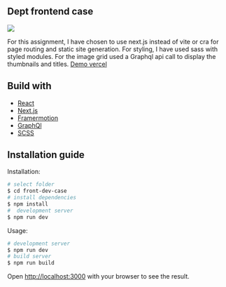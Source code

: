 ## Dept frontend case

![](case.gif)

For this assignment, I have chosen to use next.js instead of vite or cra for page routing and static site generation. For styling, I have used sass with styled modules. For the image grid used a Graphql api call to display the thumbnails and titles.
[Demo vercel](https://frontend-dev-case-dept-agency-8eer.vercel.app/)

## Build with

- [React](https://reactjs.org/docs/create-a-new-react-app.html)
- [Next.js](https://nextjs.org/learn)
- [Framermotion](https://www.framer.com/motion/)
- [GraphQl](https://graphql.org/)
- [SCSS](https://nextjs.org/learn)

## Installation guide

Installation:

```bash
# select folder
$ cd front-dev-case
# install dependencies
$ npm install
#  development server
$ npm run dev
```

Usage:

```bash
# development server
$ npm run dev
# build server
$ npm run build
```

Open [http://localhost:3000](http://localhost:3000) with your browser to see the result.
